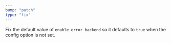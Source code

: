 ```yaml
---
bump: "patch"
type: "fix"
---
```


Fix the default value of `enable_error_backend` so it defaults to `true` when
the config option is not set.
